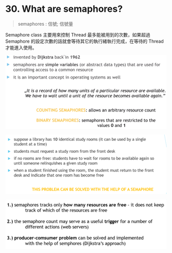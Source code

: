 # 30. What are semaphores?

> semaphores : 信號; 信號量

Semaphore class 主要用來控制 Thread 最多能被用到的次數，如果超過 Semaphore 的設定次數的話就會等待其它的執行緒執行完成，在等待的 Thread 才能進入使用。



![](../img/2021-03-28-17-11-35.png)

![](../img/2021-03-28-21-13-43.png)

![](../img/2021-03-28-21-14-54.png)